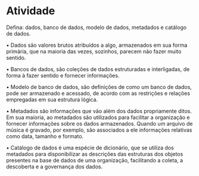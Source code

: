 # Atividade

Defina: dados, banco de dados, modelo de dados, metadados e catálogo de dados.

•	Dados são valores brutos atribuídos a algo, armazenados em sua forma primária, que na maioria das vezes, sozinhos, parecem não fazer muito sentido.

•	Bancos de dados, são coleções de dados estruturadas e interligadas, de forma à fazer sentido e fornecer informações.

•	Modelo de banco de dados, são definições de como um banco de dados, pode ser armazenado e acessado, de acordo com as restrições e relações empregadas em sua estrutura lógica.

•	Metadados são informações que vão além dos dados propriamente ditos. Em sua maioria, ao metadados são utilizados para facilitar a organização e fornecer informações sobre os dados armazenados. Quando um arquivo de música é gravado, por exemplo, são associados a ele informações relativas como data, tamanho e formato. 

•	Catálogo de dados é uma espécie de dicionário, que se utiliza dos metadados para disponibilizar as descrições das estruturas dos objetos presentes na base de dados de uma organização, facilitando a coleta, a descoberta e a governança dos dados. 

